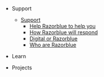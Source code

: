 - Support

    - [Support](support/)
        - [Help Razorblue to help you](support/help-razorblue.md)
        - [How Razorblue will respond](support/how-razorblue-will-respond.md)
        - [Digital or Razorblue](support/digital-or-razorblue.md)
        - [Who are Razorblue](support/who-are-razorblue.md)
- Learn


- Projects
